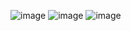 ![image](https://github.com/michaelokoroike/Courses/assets/39680418/ad807f83-e6f0-4ca9-b0ab-d9df31f40848)
![image](https://github.com/michaelokoroike/Courses/assets/39680418/79dea7fa-c84f-4cab-896f-55001033759f)
![image](https://github.com/michaelokoroike/Courses/assets/39680418/c78ab27e-ef49-4ea2-aad2-a65057dad536)
